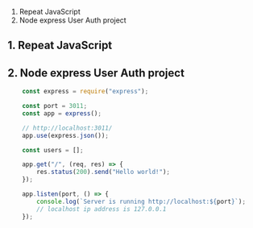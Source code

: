 1. Repeat JavaScript
2. Node express User Auth project 

## 1. Repeat JavaScript


## 2. Node express User Auth project 

```javascript
    const express = require("express");

    const port = 3011;
    const app = express();

    // http://localhost:3011/
    app.use(express.json());

    const users = [];

    app.get("/", (req, res) => {
        res.status(200).send("Hello world!");
    });

    app.listen(port, () => {
        console.log(`Server is running http://localhost:${port}`);
        // localhost ip address is 127.0.0.1
    });
```
